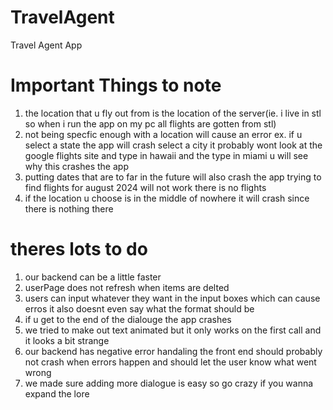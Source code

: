# TravelAgent
Travel Agent App
# Important Things to note
1. the location that u fly out from is the location of the server(ie. i live in stl so when i run the app on my pc all flights are gotten from stl)
2. not being specfic enough with a location will cause an error ex. if u select a state the app will crash select a city it probably wont look at the google flights site and type in hawaii and the type in miami u will see why this crashes the app
3. putting dates that are to far in the future will also crash the app trying to find flights for august 2024 will not work there is no flights
4. if the location u choose is in the middle of nowhere it will crash since there is nothing there
# theres lots to do
1. our backend can be a little faster
2. userPage does not refresh when items are delted
3. users can input whatever they want in the input boxes which can cause erros it also doesnt even say what the format should be
4. if u get to the end of the dialouge the app crashes
5. we tried to make out text animated but it only works on the first call and it looks a bit strange
6. our backend has negative error handaling the front end should probably not crash when errors happen and should let the user know what went wrong
7. we made sure adding more dialogue is easy so go crazy if you wanna expand the lore
